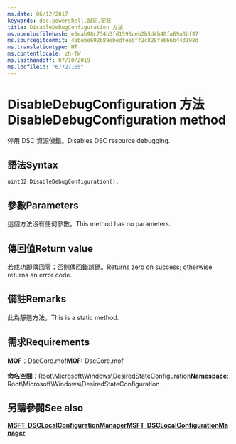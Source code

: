 ```yaml
---
ms.date: 06/12/2017
keywords: dsc,powershell,設定,安裝
title: DisableDebugConfiguration 方法
ms.openlocfilehash: e3eab98c734b3fd1593ceb2b5d4b40fa69a3bf97
ms.sourcegitcommit: 46bebe692689ebedfe65ff2c828fe666b443198d
ms.translationtype: HT
ms.contentlocale: zh-TW
ms.lasthandoff: 07/10/2019
ms.locfileid: "67727165"
---
```

# <a name="disabledebugconfiguration-method"></a><span data-ttu-id="2ebb0-103">DisableDebugConfiguration 方法</span><span class="sxs-lookup"><span data-stu-id="2ebb0-103">DisableDebugConfiguration method</span></span>

<span data-ttu-id="2ebb0-104">停用 DSC 資源偵錯。</span><span class="sxs-lookup"><span data-stu-id="2ebb0-104">Disables DSC resource debugging.</span></span>

## <a name="syntax"></a><span data-ttu-id="2ebb0-105">語法</span><span class="sxs-lookup"><span data-stu-id="2ebb0-105">Syntax</span></span>

```mof
uint32 DisableDebugConfiguration();
```

## <a name="parameters"></a><span data-ttu-id="2ebb0-106">參數</span><span class="sxs-lookup"><span data-stu-id="2ebb0-106">Parameters</span></span>

<span data-ttu-id="2ebb0-107">這個方法沒有任何參數。</span><span class="sxs-lookup"><span data-stu-id="2ebb0-107">This method has no parameters.</span></span>

## <a name="return-value"></a><span data-ttu-id="2ebb0-108">傳回值</span><span class="sxs-lookup"><span data-stu-id="2ebb0-108">Return value</span></span>

<span data-ttu-id="2ebb0-109">若成功即傳回零；否則傳回錯誤碼。</span><span class="sxs-lookup"><span data-stu-id="2ebb0-109">Returns zero on success; otherwise returns an error code.</span></span>

## <a name="remarks"></a><span data-ttu-id="2ebb0-110">備註</span><span class="sxs-lookup"><span data-stu-id="2ebb0-110">Remarks</span></span>

<span data-ttu-id="2ebb0-111">此為靜態方法。</span><span class="sxs-lookup"><span data-stu-id="2ebb0-111">This is a static method.</span></span>

## <a name="requirements"></a><span data-ttu-id="2ebb0-112">需求</span><span class="sxs-lookup"><span data-stu-id="2ebb0-112">Requirements</span></span>

<span data-ttu-id="2ebb0-113">**MOF**：DscCore.mof</span><span class="sxs-lookup"><span data-stu-id="2ebb0-113">**MOF:** DscCore.mof</span></span>

<span data-ttu-id="2ebb0-114">**命名空間**：Root\Microsoft\Windows\DesiredStateConfiguration</span><span class="sxs-lookup"><span data-stu-id="2ebb0-114">**Namespace**: Root\Microsoft\Windows\DesiredStateConfiguration</span></span>

## <a name="see-also"></a><span data-ttu-id="2ebb0-115">另請參閱</span><span class="sxs-lookup"><span data-stu-id="2ebb0-115">See also</span></span>

[<span data-ttu-id="2ebb0-116">**MSFT_DSCLocalConfigurationManager**</span><span class="sxs-lookup"><span data-stu-id="2ebb0-116">**MSFT_DSCLocalConfigurationManager**</span></span>](msft-dsclocalconfigurationmanager.md)
